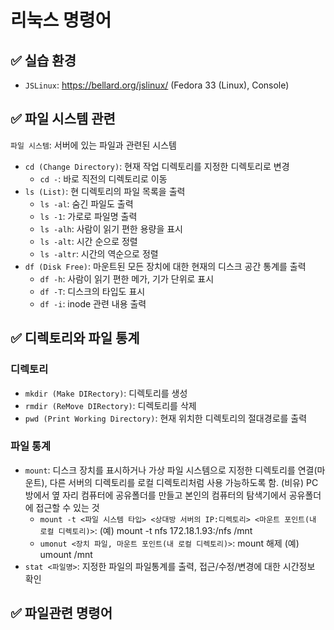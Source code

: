# 리눅스 명령어

## ✅ 실습 환경
- `JSLinux`: https://bellard.org/jslinux/ (Fedora 33 (Linux), Console)

## ✅ 파일 시스템 관련
`파일 시스템`: 서버에 있는 파일과 관련된 시스템
- `cd (Change Directory)`: 현재 작업 디렉토리를 지정한 디렉토리로 변경
  - `cd -`: 바로 직전의 디렉토리로 이동
- `ls (List)`: 현 디렉토리의 파일 목록을 출력
  - `ls -al`: 숨긴 파일도 출력
  - `ls -1`: 가로로 파일명 출력
  - `ls -alh`: 사람이 읽기 편한 용량을 표시
  - `ls -alt`: 시간 순으로 정렬
  - `ls -altr`: 시간의 역순으로 정렬
- `df (Disk Free)`: 마운트된 모든 장치에 대한 현재의 디스크 공간 통계를 출력
  - `df -h`: 사람이 읽기 편한 메가, 기가 단위로 표시
  - `df -T`: 디스크의 타입도 표시
  - `df -i`: inode 관련 내용 출력
    
## ✅ 디렉토리와 파일 통계
### 디렉토리
- `mkdir (Make DIRectory)`: 디렉토리를 생성
- `rmdir (ReMove DIRectory)`: 디렉토리를 삭제
- `pwd (Print Working Directory)`: 현재 위치한 디렉토리의 절대경로를 출력
### 파일 통계
- `mount`: 디스크 장치를 표시하거나 가상 파일 시스템으로 지정한 디렉토리를 연결(마운트), 다른 서버의 디렉토리를 로컬 디렉토리처럼 사용 가능하도록 함.
(비유) PC 방에서 옆 자리 컴퓨터에 공유폴더를 만들고 본인의 컴퓨터의 탐색기에서 공유폴더에 접근할 수 있는 것
  - `mount -t <파일 시스템 타입> <상대방 서버의 IP:디렉토리> <마운트 포인트(내 로컬 디렉토리)>`: (예) mount -t nfs 172.18.1.93:/nfs /mnt
  - `umonut <장치 파일, 마운트 포인트(내 로컬 디렉토리)>`: mount 해제 (예) umount /mnt
- `stat <파일명>`: 지정한 파일의 파일통계를 출력, 접근/수정/변경에 대한 시간정보 확인

## ✅ 파일관련 명령어